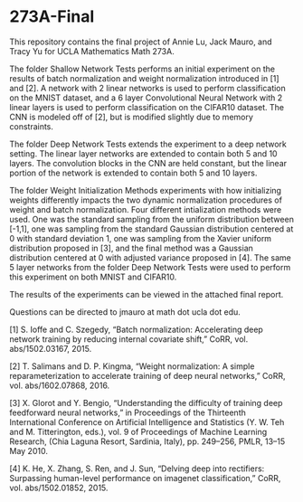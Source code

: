 # 273A-Final
This repository contains the final project of Annie Lu, Jack Mauro, and Tracy Yu for UCLA Mathematics Math 273A. 

The folder Shallow Network Tests performs an initial experiment on the results of batch normalization and weight normalization introduced in [1] and [2]. A network with 2 linear networks is used to perform classification on the MNIST dataset, and a 6 layer Convolutional Neural Network with 2 linear layers is used to perform classification on the CIFAR10 dataset. The CNN is modeled off of [2], but is modified slightly due to memory constraints. 

The folder Deep Network Tests extends the experiment to a deep network setting. The linear layer networks are extended to contain both 5 and 10 layers. The convolution blocks in the CNN are held constant, but the linear portion of the network is extended to contain both 5 and 10 layers. 

The folder Weight Initialization Methods experiments with how initializing weights differently impacts the two dynamic normalization procedures of weight and batch normalization. Four different intialization methods were used. One was the standard sampling from the uniform distribution between [-1,1], one was sampling from the standard Gaussian distribution centered at 0 with standard deviation 1, one was sampling from the Xavier uniform distribution proposed in [3], and the final method was a Gaussian distribution centered at 0 with adjusted variance proposed in [4]. The same 5 layer networks from the folder Deep Network Tests were used to perform this experiment on both MNIST and CIFAR10.

The results of the experiments can be viewed in the attached final report.

Questions can be directed to jmauro at math dot ucla dot edu. 

[1] S. Ioffe and C. Szegedy, “Batch normalization: Accelerating deep network training by reducing internal
covariate shift,” CoRR, vol. abs/1502.03167, 2015.

[2] T. Salimans and D. P. Kingma, “Weight normalization: A simple reparameterization to accelerate training of deep neural networks,” CoRR, vol. abs/1602.07868, 2016.

[3] X. Glorot and Y. Bengio, “Understanding the difficulty of training deep feedforward neural networks,” in Proceedings of the Thirteenth International Conference on Artificial Intelligence and Statistics (Y. W. Teh and M. Titterington, eds.), vol. 9 of Proceedings of Machine Learning Research, (Chia Laguna Resort, Sardinia, Italy), pp. 249–256, PMLR, 13–15 May 2010.

[4] K. He, X. Zhang, S. Ren, and J. Sun, “Delving deep into rectifiers: Surpassing human-level performance on imagenet classification,” CoRR, vol. abs/1502.01852, 2015.
